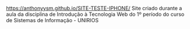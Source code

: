https://anthonyysm.github.io/SITE-TESTE-IPHONE/
Site criado durante a aula da disciplina de Introdução à Tecnologia Web do 1º período do curso de Sistemas de Informação - UNIRIOS

